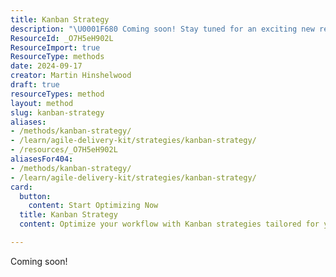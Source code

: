 ```yaml
---
title: Kanban Strategy
description: "\U0001F680 Coming soon! Stay tuned for an exciting new resource that will enhance your experience and knowledge. Don't miss out!"
ResourceId: _O7H5eH902L
ResourceImport: true
ResourceType: methods
date: 2024-09-17
creator: Martin Hinshelwood
draft: true
resourceTypes: method
layout: method
slug: kanban-strategy
aliases:
- /methods/kanban-strategy/
- /learn/agile-delivery-kit/strategies/kanban-strategy/
- /resources/_O7H5eH902L
aliasesFor404:
- /methods/kanban-strategy/
- /learn/agile-delivery-kit/strategies/kanban-strategy/
card:
  button:
    content: Start Optimizing Now
  title: Kanban Strategy
  content: Optimize your workflow with Kanban strategies tailored for your team. Visualize work, limit work-in-progress, and enhance overall efficiency.

---
```

Coming soon!
